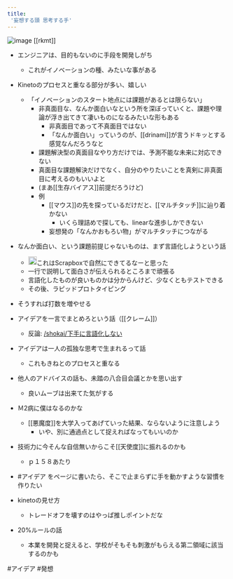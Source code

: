 ```yaml
---
title:
 '妄想する頭 思考する手'
---
```


![image](https://ebookstore.sony.jp/photo/LT00014275/LT000142757001208803_XLARGE.jpg)
[[rkmt]]

- エンジニアは、目的もないのに手段を開発しがち
    - これがイノベーションの種、みたいな事がある

- Kinetoのプロセスと重なる部分が多い、嬉しい
    - 「イノベーションのスタート地点には課題があるとは限らない」
        - 非真面目な、なんか面白いなという所を深ぼっていくと、課題や理論が浮き出てきて凄いものになるみたいな形もある
            - 非真面目であって不真面目ではない
            - 「なんか面白い」っていうのが、[[drinami]]が言うドキッとする感覚なんだろうなと
        - 課題解決型の真面目なやり方だけでは、予測不能な未来に対応できない
        - 真面目な課題解決だけでなく、自分のやりたいことを真剣に非真面目に考えるのもいいよと
        - (まあ[[生存バイアス]]前提だろうけど)
        - 例
            - [[マウス]]の先を探っているだけだと、[[マルチタッチ]]に辿り着かない
                - いくら理詰めで探しても、linearな進歩しかできない
            - 妄想発の「なんかおもろい物」がマルチタッチにつながる

- なんか面白い、という課題前提じゃないものは、まず言語化しようという話
    - <img src='https://scrapbox.io/api/pages/blu3mo-public/blu3mo/icon' alt='blu3mo.icon' height="19.5"/>これはScrapboxで自然にできてるなーと思った
    - 一行で説明して面白さが伝えられるところまで頑張る
    - 言語化したものが良いものかは分からんけど、少なくともテストできる
    - その後、ラピッドプロトタイピング
- そうすれば打数を増やせる

- アイデアを一言でまとめろという話（[[クレーム]]）
    - 反論: [/shokai/下手に言語化しない](https://scrapbox.io/shokai/下手に言語化しない)

- アイデアは一人の孤独な思考で生まれるって話
    - これもきねとのプロセスと重なる

- 他人のアドバイスの話も、未踏の八合目会議とかを思い出す
    - 良いムーブは出来てた気がする

- Ｍ2病に僕はなるのかな
    - [[悪魔度]]を大学入ってあげていった結果、ならないように注意しよう
        - いや、別に通過点として捉えればなってもいいのか

- 技術力に今そんな自信無いからこそ[[天使度]]に振れるのかも
    - ｐ１５８あたり


- #アイデア をページに書いたら、そこで止まらずに手を動かすような習慣を作りたい


- kinetoの見せ方
    - トレードオフを壊すのはやっぱ推しポイントだな

- 20%ルールの話
    - 本業を開発と捉えると、学校がそもそも刺激がもらえる第二領域に該当するのかも

#アイデア #発想
